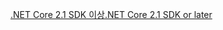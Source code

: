 [<span data-ttu-id="4e4c7-101">.NET Core 2.1 SDK 이상</span><span class="sxs-lookup"><span data-stu-id="4e4c7-101">.NET Core 2.1 SDK or later</span></span>](https://www.microsoft.com/net/download/all)
